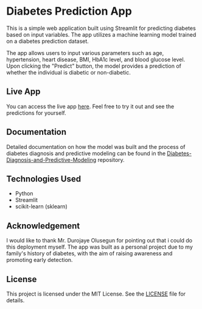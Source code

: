 # Diabetes Prediction App

This is a simple web application built using Streamlit for predicting diabetes based on input variables. The app utilizes a machine learning model trained on a diabetes prediction dataset.

The app allows users to input various parameters such as age, hypertension, heart disease, BMI, HbA1c level, and blood glucose level. Upon clicking the "Predict" button, the model provides a prediction of whether the individual is diabetic or non-diabetic.

## Live App

You can access the live app [here](https://doziemmetrics-streamlit-project-main-tk5p4k.streamlit.app/). Feel free to try it out and see the predictions for yourself.

## Documentation

Detailed documentation on how the model was built and the process of diabetes diagnosis and predictive modeling can be found in the [Diabetes-Diagnosis-and-Predictive-Modeling](https://github.com/DoziemMetrics/Diabetes-Diagnosis-and-Predictive-Modeling) repository.

## Technologies Used

- Python
- Streamlit
- scikit-learn (sklearn)

## Acknowledgement
I would like to thank Mr. Durojaye Olusegun for pointing out that i could do this deployment myself. The app was built as a personal project due to my family's history of diabetes, with the aim of raising awareness and promoting early detection.
## License

This project is licensed under the MIT License. See the [LICENSE](LICENSE) file for details.
```
